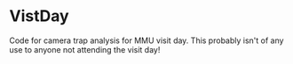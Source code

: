 # VistDay
Code for camera trap analysis for MMU visit day. This probably isn't of any use to anyone not attending the visit day!
